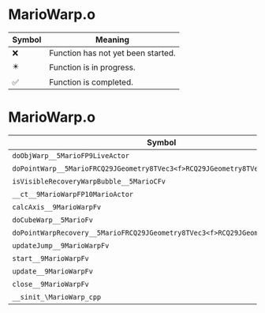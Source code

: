 # MarioWarp.o
| Symbol | Meaning 
| ------------- | ------------- 
| :x: | Function has not yet been started. 
| :eight_pointed_black_star: | Function is in progress. 
| :white_check_mark: | Function is completed. 


# MarioWarp.o
| Symbol | Decompiled? |
| ------------- | ------------- |
| `doObjWarp__5MarioFP9LiveActor` | :x: |
| `doPointWarp__5MarioFRCQ29JGeometry8TVec3<f>RCQ29JGeometry8TVec3<f>l` | :x: |
| `isVisibleRecoveryWarpBubble__5MarioCFv` | :x: |
| `__ct__9MarioWarpFP10MarioActor` | :x: |
| `calcAxis__9MarioWarpFv` | :x: |
| `doCubeWarp__5MarioFv` | :x: |
| `doPointWarpRecovery__5MarioFRCQ29JGeometry8TVec3<f>RCQ29JGeometry8TVec3<f>` | :x: |
| `updateJump__9MarioWarpFv` | :x: |
| `start__9MarioWarpFv` | :x: |
| `update__9MarioWarpFv` | :x: |
| `close__9MarioWarpFv` | :x: |
| `__sinit_\MarioWarp_cpp` | :x: |
